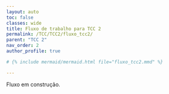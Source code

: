 ```yaml
---
layout: auto
toc: false
classes: wide
title: Fluxo de trabalho para TCC 2
permalink: /TCC/TCC2/fluxo_tcc2/
parent: "TCC 2"
nav_order: 2
author_profile: true

# {% include mermaid/mermaid.html file="fluxo_tcc2.mmd" %} 

---
```


Fluxo em construção.